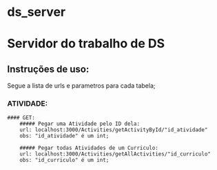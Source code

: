 # ds_server
# Servidor do trabalho de DS

## Instruções de uso:

Segue a lista de urls e parametros para cada tabela;
### ATIVIDADE:

	#### GET:
		##### Pegar uma Atividade pelo ID dela:
		url: localhost:3000/Activities/getActivityById/"id_atividade"
		obs: "id_atividade" é um int;
	
		##### Pegar todas Atividades de um Curriculo:
		url: localhost:3000/Activities/getAllActivities/"id_curriculo"
		obs: "id_curriculo" é um int;
